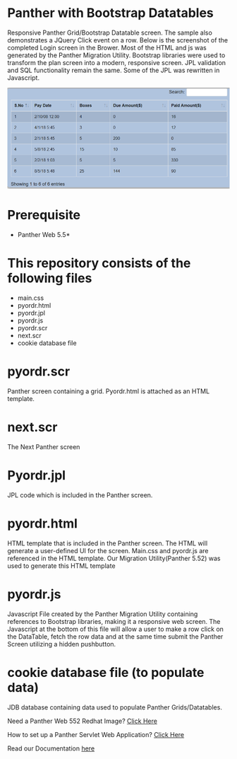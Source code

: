# Panther with Bootstrap Datatables
Responsive Panther Grid/Bootstrap Datatable screen. The sample also demonstrates a JQuery Click event on a row.
Below is the screenshot of the completed Login screen in the Brower. Most of the HTML and js was generated by the Panther Migration Utility. Bootstrap libraries were used to transform the plan screen into a modern, responsive screen. JPL validation and SQL functionality remain the same. Some of the JPL was rewritten in Javascript.

![](pyordr.PNG)

# Prerequisite
  * Panther Web 5.5* 

# This repository consists of the following files
  * main.css
  * pyordr.html
  * pyordr.jpl
  * pyordr.js
  * pyordr.scr
  * next.scr
  * cookie database file
  
# pyordr.scr
Panther screen containing a grid. Pyordr.html is attached as an HTML template.

# next.scr
The Next Panther screen

# Pyordr.jpl
JPL code which is included in the Panther screen. 

# pyordr.html
HTML template that is included in the Panther screen. The HTML will generate a user-defined UI for the screen. Main.css and pyordr.js are referenced in the HTML template.
Our Migration Utility(Panther 5.52)  was used to generate this HTML template

# pyordr.js
Javascript File created by the Panther Migration Utility containing references to Bootstrap libraries, making it a responsive web screen.
The Javascript at the bottom of this file will allow a user to make a row click on the DataTable, fetch the row data and at the same time submit the Panther Screen utilizing a hidden pushbutton.

# cookie database file (to populate data)
JDB database containing data used to populate Panther Grids/Datatables.

Need a Panther Web 552 Redhat Image? [Click Here](https://hub.docker.com/r/prolificspanther/pantherweb "Named link title") 

How to set up a Panther Servlet Web Application? [Click Here](https://github.com/ProlificsPanther/PantherWeb/releases "Named link title")

Read our Documentation [here](https://docs.prolifics.com)
